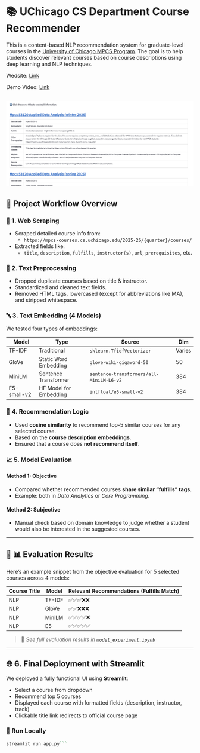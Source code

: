 # 📚 UChicago CS Department Course Recommender

This is a content-based NLP recommendation system for graduate-level courses in the [University of Chicago MPCS Program](https://mpcs-courses.cs.uchicago.edu/). The goal is to help students discover relevant courses based on course descriptions using deep learning and NLP techniques.



Wedsite: [Link](https://uchicagompcs-course-recommender.streamlit.app)

Demo Video: [Link](https://drive.google.com/file/d/1Z4h_SYRyn4K7OF6r8RKA9ASAbQq-yNpf/view?usp=sharing)

![Recommended Courses](./assets/recommended-courses.png)
---

## 🧠 Project Workflow Overview

### 📌 1. Web Scraping
- Scraped detailed course info from:
  - `https://mpcs-courses.cs.uchicago.edu/2025-26/{quarter}/courses/`
- Extracted fields like:
  - `title`, `description`, `fulfills`, `instructor(s)`, `url`, `prerequisites`, etc.

### 🧹 2. Text Preprocessing
- Dropped duplicate courses based on title & instructor.
- Standardized and cleaned text fields.
- Removed HTML tags, lowercased (except for abbreviations like MA), and stripped whitespace.

### 🔤 3. Text Embedding (4 Models)
We tested four types of embeddings:

| Model | Type | Source | Dim |
|-------|------|--------|-----|
| TF-IDF | Traditional | `sklearn.TfidfVectorizer` | Varies |
| GloVe | Static Word Embedding | `glove-wiki-gigaword-50` | 50 |
| MiniLM | Sentence Transformer | `sentence-transformers/all-MiniLM-L6-v2` | 384 |
| E5-small-v2 | HF Model for Embedding | `intfloat/e5-small-v2` | 384 |

### 🤖 4. Recommendation Logic
- Used **cosine similarity** to recommend top-5 similar courses for any selected course.
- Based on the **course description embeddings**.
- Ensured that a course does **not recommend itself**.

### 📈 5. Model Evaluation

#### Method 1: Objective
- Compared whether recommended courses **share similar “fulfills” tags**.
- Example: both in *Data Analytics* or *Core Programming*.

#### Method 2: Subjective
- Manual check based on domain knowledge to judge whether a student would also be interested in the suggested courses.

---

## 🧪 📊 Evaluation Results

Here’s an example snippet from the objective evaluation for 5 selected courses across 4 models:

| Course Title | Model | Relevant Recommendations (Fulfills Match) |
|--------------|--------|------------------------------|
| NLP | TF-IDF | ✅✅✅❌❌ |
| NLP | GloVe | ✅✅❌❌❌ |
| NLP | MiniLM | ✅✅✅✅❌ |
| NLP | E5 | ✅✅✅✅✅ |

> 📌 *See full evaluation results in [`model_experiment.ipynb`](./model_experiment.ipynb)*

---

## 🌐 6. Final Deployment with Streamlit

We deployed a fully functional UI using **Streamlit**:
- Select a course from dropdown
- Recommend top 5 courses
- Displayed each course with formatted fields (description, instructor, track)
- Clickable title link redirects to official course page

### 🔗 Run Locally

```bash
streamlit run app.py```
